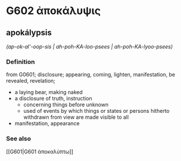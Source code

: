 # G602 ἀποκάλυψις

## apokálypsis

_(ap-ok-al'-oop-sis | ah-poh-KA-loo-psees | ah-poh-KA-lyoo-psees)_

### Definition

from G0601; disclosure; appearing, coming, lighten, manifestation, be revealed, revelation; 

- a laying bear, making naked
- a disclosure of truth, instruction
  - concerning things before unknown
  - used of events by which things or states or persons hitherto withdrawn from view are made visible to all
- manifestation, appearance

### See also

[[G601|G601 ἀποκαλύπτω]]
